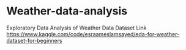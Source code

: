 # Weather-data-analysis
Exploratory Data Analysis of Weather Data
Dataset Link https://www.kaggle.com/code/esraameslamsayed/eda-for-weather-dataset-for-beginners
